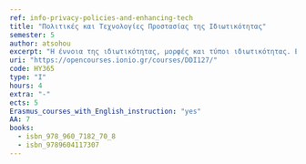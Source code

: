 ```yaml
---
ref: info-privacy-policies-and-enhancing-tech
title: "Πολιτικές και Τεχνολογίες Προστασίας της Ιδιωτικότητας"
semester: 5
author: atsohou
excerpt: "Η έννοια της ιδιωτικότητας, μορφές και τύποι ιδιωτικότητας. Εννοιολογικό πλαίσιο πληροφοριακής ιδιωτικότητας. Οι ιδιότητες της ανωνυμίας, μη παρατηρησιμότητας, μη ανιχνευσιμότητας, μη συνδεσιμότητας. Απειλές κατά της Πληροφοριακής Ιδιωτικότητας. Γενικός Κανονισμός για την Προστασία Δεδομένων. Πολιτικές ιδιωτικότητας. Δομή, περιεχόμενα, παρουσίαση και ανάλυση μελετών περίπτωσης. Ανάλυση επικινδυνότητας πληροφοριακής ιδιωτικότητας. Τεχνολογίες ενίσχυσης της ιδιωτικότητας. Εργαλεία λογισμικού για την ανωνυμία (anonymizers), πλαίσια πιστοποίησης (TRUSTe), ανάλυση προτιμήσεων χρήστη (P3P), εργαλεία λογισμικού για την παραγωγή ψευδο-ταυτότητας (LPWA), onion routing. Ενσωμάτωση απαιτήσεων ασφάλειας από το σχεδιασμό συστημάτων. Εννοιολογικό πλαίσιο ασφάλειας πληροφοριών. Διάκριση ιδιοτήτων ασφάλειας πληροφοριών από τις ιδιότητες της πληροφοριακής ιδιωτικότητας και αναγνώριση κοινών στοιχείων. Ανάλυση και διαχείριση επικινδυνότητας ασφάλειας πληροφοριών. Ανάλυση αντικτύπου για την προστασία δεδομένων. Μέθοδοι και εργαλεία λογισμικού για την υλοποίηση ανάλυσης αντικτύπου παραβίασης προσωπικών δεδομένων.Η έννοια της ιδιωτικότητας, μορφές και τύποι ιδιωτικότητας. Εννοιολογικό πλαίσιο πληροφοριακής ιδιωτικότητας. Οι ιδιότητες της ανωνυμίας, μη παρατηρησιμότητας, μη ανιχνευσιμότητας, μη συνδεσιμότητας. Απειλές κατά της Πληροφοριακής Ιδιωτικότητας. Γενικός Κανονισμός για την Προστασία Δεδομένων. Πολιτικές ιδιωτικότητας. Δομή, περιεχόμενα, παρουσίαση και ανάλυση μελετών περίπτωσης. Ανάλυση επικινδυνότητας πληροφοριακής ιδιωτικότητας. Τεχνολογίες ενίσχυσης της ιδιωτικότητας. Εργαλεία λογισμικού για την ανωνυμία (anonymizers), πλαίσια πιστοποίησης (TRUSTe), ανάλυση προτιμήσεων χρήστη (P3P), εργαλεία λογισμικού για την παραγωγή ψευδο-ταυτότητας (LPWA), onion routing. Ενσωμάτωση απαιτήσεων ασφάλειας από το σχεδιασμό συστημάτων. Εννοιολογικό πλαίσιο ασφάλειας πληροφοριών. Διάκριση ιδιοτήτων ασφάλειας πληροφοριών από τις ιδιότητες της πληροφοριακής ιδιωτικότητας και αναγνώριση κοινών στοιχείων. Ανάλυση και διαχείριση επικινδυνότητας ασφάλειας πληροφοριών. Ανάλυση αντικτύπου για την προστασία δεδομένων. Μέθοδοι και εργαλεία λογισμικού για την υλοποίηση ανάλυσης αντικτύπου παραβίασης προσωπικών δεδομένων."
uri: "https://opencourses.ionio.gr/courses/DDI127/"
code: HY365
type: "I"
hours: 4
extra: "-"
ects: 5
Erasmus_courses_with_English_instruction: "yes"
AA: 7
books:
  - isbn_978_960_7182_70_8
  - isbn_9789604117307
---
```

